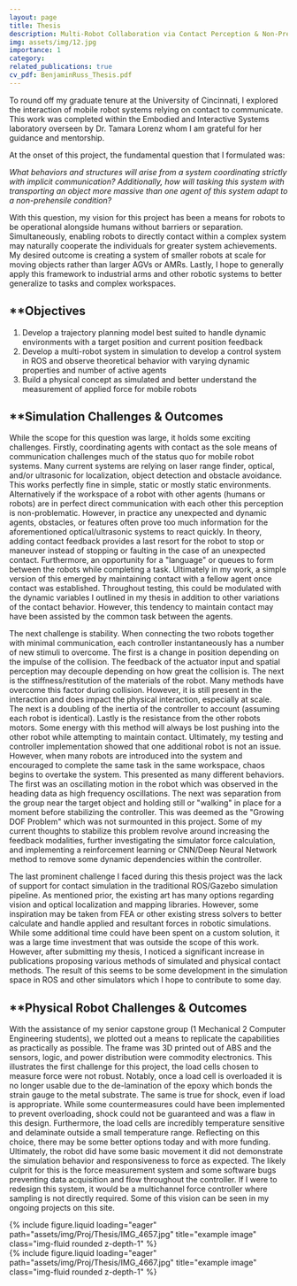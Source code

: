 ```yaml
---
layout: page
title: Thesis
description: Multi-Robot Collaboration via Contact Perception & Non-Prehensile Object Transportation
img: assets/img/12.jpg
importance: 1
category: 
related_publications: true
cv_pdf: BenjaminRuss_Thesis.pdf
---
```

To round off my graduate tenure at the University of Cincinnati, I explored the interaction of mobile robot systems relying on contact to communicate. This work was completed within the Embodied and Interactive Systems laboratory overseen by Dr. Tamara Lorenz whom I am grateful for her guidance and mentorship. 

At the onset of this project, the fundamental question that I formulated was: 

*What behaviors and structures will arise from a system coordinating strictly with implicit communication? Additionally, how will tasking this system with transporting an object more massive than one agent of this system adapt to a non-prehensile condition?*

With this question, my vision for this project has been a means for robots to be operational alongside humans without barriers or separation. Simultaneously, enabling robots to directly contact within a complex system may naturally cooperate the individuals for greater system achievements. My desired outcome is creating a system of smaller robots at scale for moving objects rather than larger AGVs or AMRs. Lastly, I hope to generally apply this framework to industrial arms and other robotic systems to better generalize to tasks and complex workspaces.
## **Objectives

1. Develop a trajectory planning model best suited to handle dynamic environments with a target position and current position feedback
2. Develop a multi-robot system in simulation to develop a control system in ROS and observe theoretical behavior with varying dynamic properties and number of active agents
3. Build a physical concept as simulated and better understand the measurement of applied force for mobile robots

## **Simulation Challenges & Outcomes

While the scope for this question was large, it holds some exciting challenges. Firstly, coordinating agents with contact as the sole means of communication challenges much of the status quo for mobile robot systems. Many current systems are relying on laser range finder, optical, and/or ultrasonic for localization, object detection and obstacle avoidance. This works perfectly fine in simple, static or mostly static environments. Alternatively if the workspace of a robot with other agents (humans or robots) are in perfect direct communication with each other this perception is non-problematic. However, in practice any unexpected and dynamic agents, obstacles, or features often prove too much information for the aforementioned optical/ultrasonic systems to react quickly. In theory, adding contact feedback provides a last resort for the robot to stop or maneuver instead of stopping or faulting in the case of an unexpected contact. Furthermore, an opportunity for a "language" or queues to form between the robots while completing a task. Ultimately in my work, a simple version of this emerged by maintaining contact with a fellow agent once contact was established. Throughout testing, this could be modulated with the dynamic variables I outlined in my thesis in addition to other variations of the contact behavior. However, this tendency to maintain contact may have been assisted by the common task between the agents. 


The next challenge is stability. When connecting the two robots together with minimal communication, each controller instantaneously has a number of new stimuli to overcome. The first is a change in position depending on the impulse of the collision. The feedback of the actuator input and spatial perception may decouple depending on how great the collision is. The next is the stiffness/restitution of the materials of the robot. Many methods have overcome this factor during collision. However, it is still present in the interaction and does impact the physical interaction, especially at scale. The next is a doubling of the inertia of the controller to account (assuming each robot is identical). Lastly is the resistance from the other robots motors. Some energy with this method will always be lost pushing into the other robot while attempting to maintain contact. Ultimately, my testing and controller implementation showed that one additional robot is not an issue. However, when many robots are introduced into the system and encouraged to complete the same task in the same workspace, chaos begins to overtake the system. This presented as many different behaviors. The first was an oscillating motion in the robot which was observed in the heading data as high frequency oscillations. The next was separation from the group near the target object and holding still or "walking" in place for a moment before stabilizing the controller. This was deemed as the "Growing DOF Problem" which was not surmounted in this project. Some of my current thoughts to stabilize this problem revolve around increasing the feedback modalities, further investigating the simulator force calculation, and implementing a reinforcement learning or CNN/Deep Neural Network method to remove some dynamic dependencies within the controller. 


The last prominent challenge I faced during this thesis project was the lack of support for contact simulation in the traditional ROS/Gazebo simulation pipeline. As mentioned prior, the existing art has many options regarding vision and optical localization and mapping libraries. However, some inspiration may be taken from FEA or other existing stress solvers to better calculate and handle applied and resultant forces in robotic simulations. While some additional time could have been spent on a custom solution, it was a large time investment that was outside the scope of this work. However, after submitting my thesis, I noticed a significant increase in publications proposing various methods of simulated and physical contact methods. The result of this seems to be some development in the simulation space in ROS and other simulators which I hope to contribute to some day. 

## **Physical Robot Challenges & Outcomes

With the assistance of my senior capstone group (1 Mechanical 2 Computer Engineering students), we plotted out a means to replicate the capabilities as practically as possible. The frame was 3D printed out of ABS and the sensors, logic, and power distribution were commodity electronics. This illustrates the first challenge for this project, the load cells chosen to measure force were not robust. Notably, once a load cell is overloaded it is no longer usable due to the de-lamination of the epoxy which bonds the strain gauge to the metal substrate. The same is true for shock, even if load is appropriate. While some countermeasures could have been implemented to prevent overloading, shock could not be guaranteed and was a flaw in this design. Furthermore, the load cells are incredibly temperature sensitive and delaminate outside a small temperature range. Reflecting on this choice, there may be some better options today and with more funding. Ultimately, the robot did have some basic movement it did not demonstrate the simulation behavior and responsiveness to force as expected. The likely culprit for this is the force measurement system and some software bugs preventing data acquisition and flow throughout the controller. If I were to redesign this system, it would be a multichannel force controller where sampling is not directly required. Some of this vision can be seen in my ongoing projects on this site. 

<div class="row">
    <div class="col-sm mt-3 mt-md-0">
        {% include figure.liquid loading="eager" path="assets/img/Proj/Thesis/IMG_4657.jpg" title="example image" class="img-fluid rounded z-depth-1" %}
    </div>
    <div class="col-sm mt-3 mt-md-0">
        {% include figure.liquid loading="eager" path="assets/img/Proj/Thesis/IMG_4667.jpg" title="example image" class="img-fluid rounded z-depth-1" %}
    </div>
</div>
